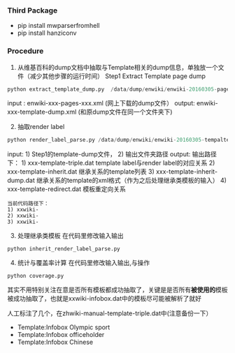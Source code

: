 ### Third Package
* pip install mwparserfromhell
* pip install hanziconv

### Procedure
1. 从维基百科的dump文档中抽取与Template相关的dump信息，单独放一个文件（减少其他步骤的运行时间）
Step1 Extract Template page dump 
```python
python extract_template_dump.py  /data/dump/enwiki/enwiki-20160305-pages-xxx.xml
```
input : enwiki-xxx-pages-xxx.xml (网上下载的dump文件）
output: enwiki-xxx-template-dump.xml (和原dump文件在同一个文件夹下)

2. 抽取render label
```python
python render_label_parse.py /data/dump/enwiki/enwiki-20160305-tempalte-dump.xml /data/xlore20160223/Template

```
input: 1) Step1的template-dump文件， 2) 输出文件夹路径
output: 
    输出路径下： 
    1) xxx-template-triple.dat  template label与render label的对应关系
    2) xxx-template-inherit.dat 继承关系的template列表
    3) xxx-template-inherit-dump.dat 继承关系的template的xml格式（作为之后处理继承类模板的输入）
    4) xxx-template-redirect.dat 模板重定向关系

    当前代码路径下：
    1) xxwiki-
    2) xxwiki-
    3) xxwiki-

3. 处理继承类模板
在代码里修改输入输出
```
python inherit_render_label_parse.py
```

4. 统计与覆盖率计算
在代码里修改输入输出,与操作
```
python coverage.py
```

其实不用特别关注在意是否所有模板都成功抽取了，关键是是否所有**被使用的**模板被成功抽取了，也就是xxwiki-infobox.dat中的模板尽可能被解析了就好


人工标注了几个，在zhwiki-manual-template-triple.dat中(注意备份一下）
* Template:Infobox Olympic sport
* Template:Infobox officeholder
* Template:Infobox Chinese

